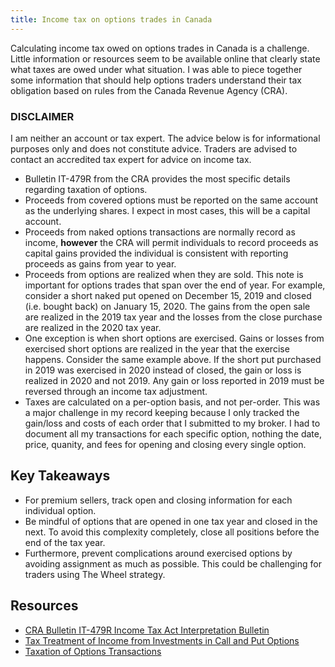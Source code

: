 ```yaml
---
title: Income tax on options trades in Canada
---
```


Calculating income tax owed on options trades in Canada is a challenge. Little information or resources seem to be available online that clearly state what taxes are owed under what situation. I was able to piece together some information that should help options traders understand their tax obligation based on rules from the Canada Revenue Agency (CRA).

### DISCLAIMER ###

I am neither an account or tax expert. The advice below is for informational purposes only and does not constitute advice. Traders are advised to contact an accredited tax expert for advice on income tax.

* Bulletin IT-479R from the CRA provides the most specific details regarding taxation of options.
* Proceeds from covered options must be reported on the same account as the underlying shares. I expect in most cases, this will be a capital account.
* Proceeds from naked options transactions are normally record as income, __however__ the CRA will permit individuals to record proceeds as capital gains provided the individual is consistent with reporting proceeds as gains from year to year.
* Proceeds from options are realized when they are sold. This note is important for options trades that span over the end of year. For example, consider a short naked put opened on December 15, 2019 and closed (i.e. bought back) on January 15, 2020. The gains from the open sale are realized in the 2019 tax year and the losses from the close purchase are realized in the 2020 tax year.
* One exception is when short options are exercised. Gains or losses from exercised short options are realized in the year that the exercise happens. Consider the same example above. If the short put purchased in 2019 was exercised in 2020 instead of closed, the gain or loss is realized in 2020 and not 2019. Any gain or loss reported in 2019 must be reversed through an income tax adjustment.
* Taxes are calculated on a per-option basis, and not per-order. This was a major challenge in my record keeping because I only tracked the gain/loss and costs of each order that I submitted to my broker. I had to document all my transactions for each specific option, nothing the date, price, quanity, and fees for opening and closing every single option.

## Key Takeaways
* For premium sellers, track open and closing information for each individual option.
* Be mindful of options that are opened in one tax year and closed in the next. To avoid this complexity completely, close all positions before the end of the tax year.
* Furthermore, prevent complications around exercised options by avoiding assignment as much as possible. This could be challenging for traders using The Wheel strategy.

## Resources

* [CRA Bulletin IT-479R Income Tax Act Interpretation Bulletin](https://www.canada.ca/en/revenue-agency/services/forms-publications/publications/it479r/archived-transactions-securities.html)
* [Tax Treatment of Income from Investments in Call and Put Options](https://www.taxtips.ca/personaltax/investing/taxtreatment/options.htm)
* [Taxation of Options Transactions](https://ca.rbcwealthmanagement.com/documents/29328/29356/Taxation_of_options_transactions_04132018_high.pdf/c632c8ea-0e32-4e55-9c5d-f8475c09fa75)
